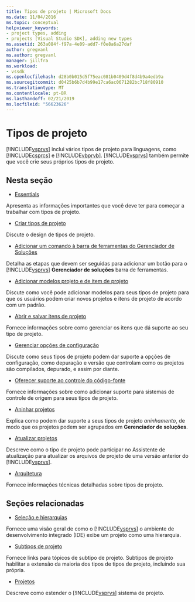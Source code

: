 ```yaml
---
title: Tipos de projeto | Microsoft Docs
ms.date: 11/04/2016
ms.topic: conceptual
helpviewer_keywords:
- project types, adding
- projects [Visual Studio SDK], adding new types
ms.assetid: 263a084f-f97a-4e09-add7-f0e8a6a27daf
author: gregvanl
ms.author: gregvanl
manager: jillfra
ms.workload:
- vssdk
ms.openlocfilehash: d28b0b015d5f75eac081b0409d4f8d4b9a4edb9a
ms.sourcegitcommit: d0425b6b7d4b99e17ca6ac0671282bc718f80910
ms.translationtype: MT
ms.contentlocale: pt-BR
ms.lasthandoff: 02/21/2019
ms.locfileid: "56623626"
---
```

# <a name="project-types"></a>Tipos de projeto
[!INCLUDE[vsprvs](../../code-quality/includes/vsprvs_md.md)] inclui vários tipos de projeto para linguagens, como [!INCLUDE[csprcs](../../data-tools/includes/csprcs_md.md)] e [!INCLUDE[vbprvb](../../code-quality/includes/vbprvb_md.md)]. [!INCLUDE[vsprvs](../../code-quality/includes/vsprvs_md.md)] também permite que você crie seus próprios tipos de projeto.

## <a name="in-this-section"></a>Nesta seção
- [Essentials](../../extensibility/internals/project-type-essentials.md)

 Apresenta as informações importantes que você deve ter para começar a trabalhar com tipos de projeto.

- [Criar tipos de projeto](../../extensibility/internals/creating-project-types.md)

 Discute o design de tipos de projeto.

- [Adicionar um comando à barra de ferramentas do Gerenciador de Soluções](../../extensibility/adding-a-command-to-the-solution-explorer-toolbar.md)

 Detalha as etapas que devem ser seguidas para adicionar um botão para o [!INCLUDE[vsprvs](../../code-quality/includes/vsprvs_md.md)] **Gerenciador de soluções** barra de ferramentas.

- [Adicionar modelos projeto e de item de projeto](../../extensibility/internals/adding-project-and-project-item-templates.md)

 Discute como você pode adicionar modelos para seus tipos de projeto para que os usuários podem criar novos projetos e itens de projeto de acordo com um padrão.

- [Abrir e salvar itens de projeto](../../extensibility/internals/opening-and-saving-project-items.md)

 Fornece informações sobre como gerenciar os itens que dá suporte ao seu tipo de projeto.

- [Gerenciar opções de configuração](../../extensibility/internals/managing-configuration-options.md)

 Discute como seus tipos de projeto podem dar suporte a opções de configuração, como depuração e versão que controlam como os projetos são compilados, depurado, e assim por diante.

- [Oferecer suporte ao controle do código-fonte](../../extensibility/internals/supporting-source-control.md)

 Fornece informações sobre como adicionar suporte para sistemas de controle de origem para seus tipos de projeto.

- [Aninhar projetos](../../extensibility/internals/nesting-projects.md)

 Explica como podem dar suporte a seus tipos de projeto *aninhamento*, de modo que os projetos podem ser agrupados em **Gerenciador de soluções**.

- [Atualizar projetos](../../extensibility/internals/upgrading-projects.md)

 Descreve como o tipo de projeto pode participar no Assistente de atualização para atualizar os arquivos de projeto de uma versão anterior do [!INCLUDE[vsprvs](../../code-quality/includes/vsprvs_md.md)].

- [Arquitetura](../../extensibility/internals/project-types-architecture.md)

 Fornece informações técnicas detalhadas sobre tipos de projeto.

## <a name="related-sections"></a>Seções relacionadas
- [Seleção e hierarquias](../../extensibility/internals/hierarchies-and-selection.md)

 Fornece uma visão geral de como o [!INCLUDE[vsprvs](../../code-quality/includes/vsprvs_md.md)] o ambiente de desenvolvimento integrado (IDE) exibe um projeto como uma hierarquia.

- [Subtipos de projeto](../../extensibility/internals/project-subtypes.md)

 Fornece links para tópicos de subtipo de projeto. Subtipos de projeto habilitar a extensão da maioria dos tipos de tipos de projeto, incluindo sua própria.

- [Projetos](../../extensibility/internals/projects.md)

 Descreve como estender o [!INCLUDE[vsprvs](../../code-quality/includes/vsprvs_md.md)] sistema de projeto.